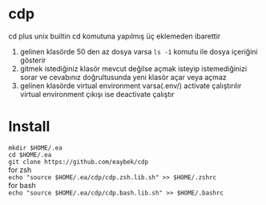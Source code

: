 # cdp
cd plus unix builtin cd komutuna yapılmış üç eklemeden ibarettir
1. gelinen klasörde 50 den az dosya varsa `ls -1` komutu ile dosya içeriğini gösterir
2. gitmek istediğiniz klasör mevcut değilse açmak isteyip istemediğinizi sorar ve cevabınız doğrultusunda yeni klasör açar veya açmaz
3. gelinen klasörde virtual environment varsa(.env/) activate çalıştırılır virtual environment çıkışı ise deactivate çalıştır 

# Install
`mkdir $HOME/.ea`  
`cd $HOME/.ea`  
`git clone https://github.com/eaybek/cdp`  
for zsh  
`echo "source $HOME/.ea/cdp/cdp.zsh.lib.sh" >> $HOME/.zshrc`  
for bash  
`echo "source $HOME/.ea/cdp/cdp.bash.lib.sh" >> $HOME/.bashrc`  
